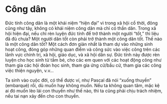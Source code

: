 # Công dân

Đức tính công dân là một khái niệm “hiện đại” vì trong xã hội cổ thời, đông cũng như tây, không có khái niệm công dân mà chỉ có thần dân. Trong xã hội hiện đại, nếu chỉ rèn luyện đức tính để trở thành một người “tốt,” thì liệu đã đủ chưa? Một người dân tốt còn phải trở thành một công dân tốt. Thế nào là một công dân tốt? Một cách đơn giản nhất là tham dự vào những sinh hoạt công, đóng góp những quan điểm và công sức vào việc công trên các lãnh vực chính trị, xã hội, giáo dục, và xã hội dân sự. Đức tính này được rèn luyện cho học sinh từ tấm bé, cho các em quen với các hoạt động công như tham gia các hội đoàn học sinh, tham gia ứng cử/bầu cử, tham gia các công việc thiện nguyện, v.v…

Ta sinh vào cuộc đời, có thể được ví, như Pascal đã nói “xuống thuyền” (embarqué) rồi, dù muốn hay không muốn. Nếu ta không quan tâm, mặc kệ ai đó muốn lèo lái con thuyền như thế nào, thì ta cũng phải chịu trách nhiệm, nếu tai nạn xảy đến cho con thuyền.
